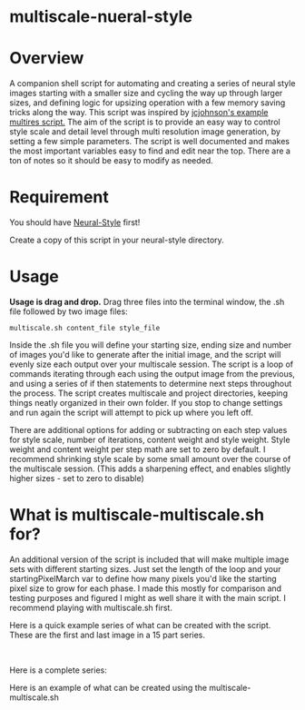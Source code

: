 # multiscale-nueral-style
# Overview
A companion shell script for automating and creating a series of neural style images starting with a smaller size and cycling the way up through larger sizes, and defining logic for upsizing operation with a few memory saving tricks along the way. This script was inspired by <a href="https://github.com/jcjohnson/neural-style/blob/master/examples/multigpu_scripts/starry_stanford.sh">jcjohnson's example multires script.</a>  The aim of the script is to provide an easy way to control style scale and detail level through multi resolution image generation, by setting a few simple parameters. The script is well documented and makes the most important variables easy to find and edit near the top. There are a ton of notes so it should be easy to modify as needed.


# Requirement
You should have [Neural-Style](https://github.com/jcjohnson/neural-style/) first!


Create a copy of this script in your neural-style directory. 

# Usage
<strong>Usage is drag and drop.</strong> Drag three files into the terminal window, the .sh file followed by two image files:

`multiscale.sh content_file style_file`

Inside the .sh file you will define your starting size, ending size and number of images you'd like to generate after the initial image, and the script will evenly size each output over your multiscale session. The script is a loop of commands iterating through each using the output image from the previous, and using a series of if then statements to determine next steps throughout the process. The script creates multiscale and project directories, keeping things neatly organized in their own folder. If you stop to change settings and run again the script will attempt to pick up where you left off. 

There are additional options for adding or subtracting on each step values for style scale, number of iterations, content weight and style weight. Style weight and content weight per step math are set to zero by default. I recommend shrinking style scale by some small amount over the course of the multiscale session. (This adds a sharpening effect, and enables slightly higher sizes - set to zero to disable)
 
 
# What is multiscale-multiscale.sh for?
 An additional version of the script is included that will make multiple image sets with different starting sizes. Just set the length of the loop and your startingPixelMarch var to define how many pixels you'd like the starting pixel size to grow for each phase. I made this mostly for comparison and testing purposes and figured I might as well share it with the main script. I recommend playing with multiscale.sh first.

Here is a quick example series of what can be created with the script. These are the first and last image in a 15 part series. 

<img src="http://i.imgur.com/dIlrNW7.jpg" alt=""/>
<img src="http://i.imgur.com/0TCApCR.jpg" alt=""/>
<img src="http://i.imgur.com/vVURJIM.jpg" alt=""/>
<img src="http://i.imgur.com/fxPJHpY.jpg" alt=""/>

Here is a complete series:
<img src="http://i.imgur.com/dnlTaet.jpg" alt=""/>

Here is an example of what can be created using the multiscale-multiscale.sh

<img src="http://i.imgur.com/btslu3i.jpg" alt=""/>




